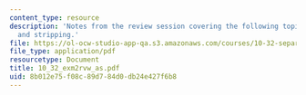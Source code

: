 ```yaml
---
content_type: resource
description: 'Notes from the review session covering the following topics: adsorption
  and stripping.'
file: https://ol-ocw-studio-app-qa.s3.amazonaws.com/courses/10-32-separation-processes-spring-2005/8b012e75f08c89d784d0db24e427f6b8_10_32_exm2rvw_as.pdf
file_type: application/pdf
resourcetype: Document
title: 10_32_exm2rvw_as.pdf
uid: 8b012e75-f08c-89d7-84d0-db24e427f6b8
---
```

